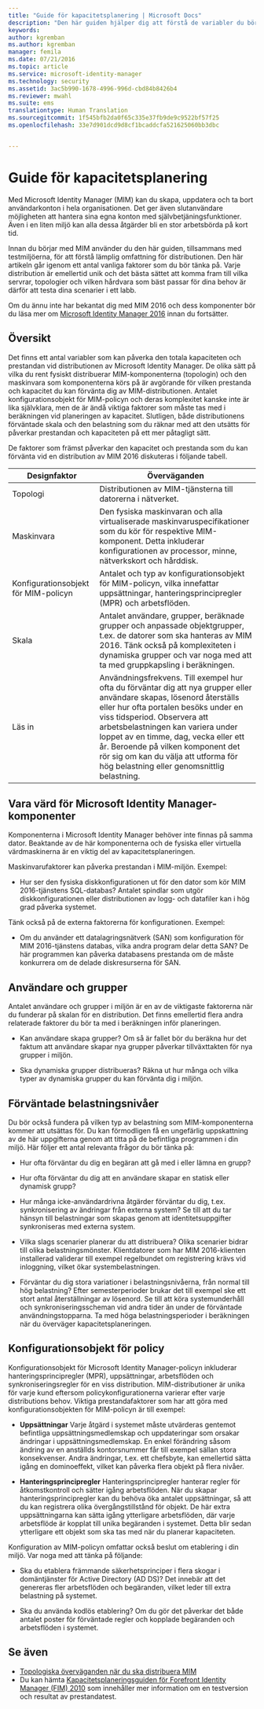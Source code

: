 ```yaml
---
title: "Guide för kapacitetsplanering | Microsoft Docs"
description: "Den här guiden hjälper dig att förstå de variabler du bör tänka på innan du distribuerar MIM 2016, inklusive belastningsnivåer och policybeslut."
keywords: 
author: kgremban
ms.author: kgremban
manager: femila
ms.date: 07/21/2016
ms.topic: article
ms.service: microsoft-identity-manager
ms.technology: security
ms.assetid: 3ac5b990-1678-4996-996d-cbd84b8426b4
ms.reviewer: mwahl
ms.suite: ems
translationtype: Human Translation
ms.sourcegitcommit: 1f545bfb2da0f65c335e37fb9de9c9522bf57f25
ms.openlocfilehash: 33e7d901dcd9d8cf1bcaddcfa521625060bb3dbc


---
```


# <a name="capacity-planning-guide"></a>Guide för kapacitetsplanering

Med Microsoft Identity Manager (MIM) kan du skapa, uppdatera och ta bort användarkonton i hela organisationen. Det ger även slutanvändare möjligheten att hantera sina egna konton med självbetjäningsfunktioner. Även i en liten miljö kan alla dessa åtgärder bli en stor arbetsbörda på kort tid.

Innan du börjar med MIM använder du den här guiden, tillsammans med testmiljöerna, för att förstå lämplig omfattning för distributionen. Den här artikeln går igenom ett antal vanliga faktorer som du bör tänka på. Varje distribution är emellertid unik och det bästa sättet att komma fram till vilka servrar, topologier och vilken hårdvara som bäst passar för dina behov är därför att testa dina scenarier i ett labb.

Om du ännu inte har bekantat dig med MIM 2016 och dess komponenter bör du läsa mer om  [Microsoft Identity Manager 2016](/microsoft-identity-manager/understand-explore/microsoft-identity-manager-2016) innan du fortsätter.

## <a name="overview"></a>Översikt
Det finns ett antal variabler som kan påverka den totala kapaciteten och prestandan vid distributionen av Microsoft Identity Manager. De olika sätt på vilka du rent fysiskt distribuerar MIM-komponenterna (topologin) och den maskinvara som komponenterna körs på är avgörande för vilken prestanda och kapacitet du kan förvänta dig av MIM-distributionen. Antalet konfigurationsobjekt för MIM-policyn och deras komplexitet kanske inte är lika självklara, men de är ändå viktiga faktorer som måste tas med i beräkningen vid planeringen av kapacitet. Slutligen, både distributionens  förväntade skala och den belastning som du räknar med att den utsätts för påverkar prestandan och kapaciteten på ett mer påtagligt sätt.

De faktorer som främst påverkar den kapacitet och prestanda som du kan förvänta vid en distribution av MIM 2016 diskuteras i följande tabell.

| Designfaktor | Överväganden |
| ------------- | -------------- |
| Topologi | Distributionen av MIM-tjänsterna till datorerna i nätverket. |
| Maskinvara | Den fysiska maskinvaran och alla virtualiserade maskinvaruspecifikationer som du kör för respektive MIM-komponent. Detta inkluderar konfigurationen av processor, minne, nätverkskort och hårddisk. |
| Konfigurationsobjekt för MIM-policyn | Antalet och typ av konfigurationsobjekt för MIM-policyn, vilka innefattar uppsättningar, hanteringsprincipregler (MPR) och arbetsflöden. |
| Skala | Antalet användare, grupper, beräknade grupper och anpassade objektgrupper, t.ex. de datorer som ska hanteras av MIM 2016. Tänk också på komplexiteten i dynamiska grupper och var noga med att ta med gruppkapsling i beräkningen. |
| Läs in | Användningsfrekvens. Till exempel hur ofta du förväntar dig att nya grupper eller användare skapas, lösenord återställs eller hur ofta portalen besöks under en viss tidsperiod. Observera att arbetsbelastningen kan variera under loppet av en timme, dag, vecka eller ett år. Beroende på vilken komponent det rör sig om kan du välja att utforma för hög belastning eller genomsnittlig belastning. |


## <a name="hosting-microsoft-identity-manager-components"></a>Vara värd för Microsoft Identity Manager-komponenter

Komponenterna i Microsoft Identity Manager behöver inte finnas på samma dator. Beaktande av de här komponenterna och de fysiska eller virtuella värdmaskinerna är en viktig del av kapacitetsplaneringen.

Maskinvarufaktorer kan påverka prestandan i MIM-miljön. Exempel:
- Hur ser den fysiska diskkonfigurationen ut för den dator som kör MIM 2016-tjänstens SQL-databas? Antalet spindlar som utgör diskkonfigurationen eller distributionen av logg- och datafiler kan i hög grad påverka systemet.

Tänk också på de externa faktorerna för konfigurationen. Exempel:
- Om du använder ett datalagringsnätverk (SAN) som konfiguration för MIM 2016-tjänstens databas, vilka andra program delar detta SAN? De här programmen kan påverka databasens prestanda om de måste konkurrera om de delade diskresurserna för SAN.


## <a name="users-and-groups"></a>Användare och grupper
Antalet användare och grupper i miljön är en av de viktigaste faktorerna när du funderar på skalan för en distribution. Det finns emellertid flera andra relaterade faktorer du bör ta med i beräkningen inför planeringen.

- Kan användare skapa grupper? Om så är fallet bör du beräkna hur det faktum att användare skapar nya grupper påverkar tillväxttakten för nya grupper i miljön.

- Ska dynamiska grupper distribueras? Räkna ut hur många och vilka typer av dynamiska grupper du kan förvänta dig i miljön.


## <a name="expected-load-levels"></a>Förväntade belastningsnivåer
Du bör också fundera på vilken typ av belastning som MIM-komponenterna kommer att utsättas för. Du kan förmodligen få en ungefärlig uppskattning av de här uppgifterna genom att titta på de befintliga programmen i din miljö. Här följer ett antal relevanta frågor du bör tänka på:

- Hur ofta förväntar du dig en begäran att gå med i eller lämna en grupp?

- Hur ofta förväntar du dig att en användare skapar en statisk eller dynamisk grupp?

- Hur många icke-användardrivna åtgärder förväntar du dig, t.ex. synkronisering av ändringar från externa system? Se till att du tar hänsyn till belastningar som skapas genom att identitetsuppgifter synkroniseras med externa system.

- Vilka slags scenarier planerar du att distribuera? Olika scenarier bidrar till olika belastningsmönster. Klientdatorer som har MIM 2016-klienten installerad validerar till exempel regelbundet om registrering krävs vid inloggning, vilket ökar systembelastningen.

- Förväntar du dig stora variationer i belastningsnivåerna, från normal till hög belastning? Efter semesterperioder brukar det till exempel ske ett stort antal återställningar av lösenord. Se till att köra systemunderhåll och synkroniseringsscheman vid andra tider än under de förväntade användningstopparna. Ta med höga belastningsperioder i beräkningen när du överväger kapacitetsplaneringen.


## <a name="policy-configuration-objects"></a>Konfigurationsobjekt för policy

Konfigurationsobjekt för Microsoft Identity Manager-policyn inkluderar hanteringsprincipregler (MPR), uppsättningar, arbetsflöden och synkroniseringsregler för en viss distribution. MIM-distributioner är unika för varje kund eftersom policykonfigurationerna varierar efter varje distributions behov. Viktiga prestandafaktorer som har att göra med konfigurationsobjekten för MIM-policyn är till exempel:

- **Uppsättningar** Varje åtgärd i systemet måste utvärderas gentemot befintliga uppsättningsmedlemskap och uppdateringar som orsakar ändringar i uppsättningsmedlemskap. En enkel förändring såsom ändring av en anställds kontorsnummer får till exempel sällan stora konsekvenser. Andra ändringar, t.ex. ett chefsbyte, kan emellertid sätta igång en dominoeffekt, vilket kan påverka flera objekt på flera nivåer.

- **Hanteringsprincipregler** Hanteringsprincipregler hanterar regler för åtkomstkontroll och sätter igång arbetsflöden. När du skapar hanteringsprincipregler kan du behöva öka antalet uppsättningar, så att du kan registrera olika övergångstillstånd för objekt. De här extra uppsättningarna kan sätta igång ytterligare arbetsflöden, där varje arbetsflöde är kopplat till unika begäranden i systemet. Detta blir sedan ytterligare ett objekt som ska tas med när du planerar kapaciteten.

Konfiguration av MIM-policyn omfattar också beslut om etablering i din miljö. Var noga med att tänka på följande:

- Ska du etablera främmande säkerhetsprinciper i flera skogar i domäntjänster för Active Directory (AD DS)? Det innebär att det genereras fler arbetsflöden och begäranden, vilket leder till extra belastning på systemet.

- Ska du använda kodlös etablering? Om du gör det påverkar det både antalet poster för förväntade regler och kopplade begäranden och arbetsflöden i systemet.


## <a name="see-also"></a>Se även
- [Topologiska överväganden när du ska distribuera MIM](topology-considerations.md)
- Du kan hämta [Kapacitetsplaneringsguiden för Forefront Identity Manager (FIM) 2010](http://go.microsoft.com/fwlink/?LinkId=200180) som innehåller mer information om en testversion och resultat av prestandatest.



<!--HONumber=Nov16_HO2-->


